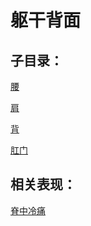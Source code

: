 # 躯干背面

## 子目录：
[腰](https://www.gmzyjc.com/read/biaoxian/cat_腰.md)
[肩](https://www.gmzyjc.com/read/biaoxian/cat_肩.md)
[背](https://www.gmzyjc.com/read/biaoxian/cat_背.md)
[肛门](https://www.gmzyjc.com/read/biaoxian/cat_肛门.md)
## 相关表现：

[脊中冷痛](https://zuoye.gmzyh.com/search?key=脊中冷痛)